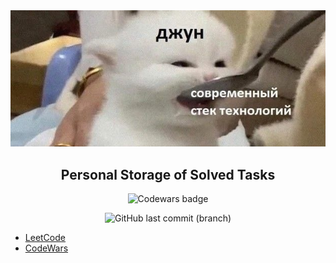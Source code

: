 <div align="center">
  <img src="./public/banner.png">

  <h2>Personal Storage of Solved Tasks</h2>
  
  ![Codewars badge](https://www.codewars.com/users/worldspawn/badges/small)

![GitHub last commit (branch)](https://img.shields.io/github/last-commit/worldspawn-web/problems-solved/main)

</div>

- <a href="./leetcode/">LeetCode</a>
- <a href="./codewars/">CodeWars</a>
